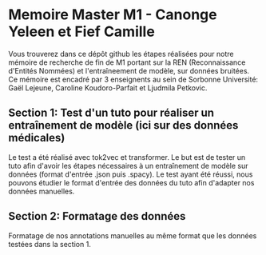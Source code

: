 # Memoire Master M1 - Canonge Yeleen et Fief Camille
Vous trouverez dans ce dépôt github les étapes réalisées pour notre mémoire de recherche de fin de M1 portant sur la REN (Reconnaissance d'Entités Nommées) et l'entraîneement de modèle, sur données bruitées.
Ce mémoire est encadré par 3 enseignents au sein de Sorbonne Université: Gaël Lejeune, Caroline Koudoro-Parfait et Ljudmila Petkovic.

## Section 1: Test d'un tuto pour réaliser un entraînement de modèle (ici sur des données médicales)
Le test a été réalisé avec tok2vec et transformer. Le but est de tester un tuto afin d'avoir les étapes nécessaires à un entraînement de modèle sur données (format d'entrée .json puis .spacy). Le test ayant été réussi, nous pouvons étudier le format d'entrée des données du tuto afin d'adapter nos données manuelles.
## Section 2: Formatage des données 
Formatage de nos annotations manuelles au même format que les données testées dans la section 1.
